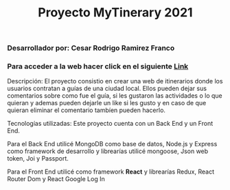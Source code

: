 <!DOCTYPE html>
<html lang="en">
  <head>
    <meta charset="utf-8" />
    <meta name="viewport" content="width=device-width, initial-scale=1" />
    <style>
      h1 {text-align:center;}
   </style>
  </head>
  <body>
      <header>
         <h1> Proyecto MyTinerary 2021 </h1>
      </header>
      <section>
         <h3>Desarrollador por: Cesar Rodrigo Ramirez Franco</h3>
         <h3>Para acceder a la web hacer click en el siguiente <a href="https://mytineraryramirez.herokuapp.com" target="_blank">Link</a></h3>
         <p>Descripción: El proyecto consistio en crear una web de itinerarios donde los usuarios contratan a guías de una ciudad local. Ellos pueden dejar sus comentarios sobre como fue el guía, si les gustaron las actividades o lo que quieran y ademas pueden dejarle un like si les gusto y en caso de que quieran eliminar el comentario tambíen pueden hacerlo.</p>
         <p>Tecnologías utilizadas: Este proyecto cuenta con un Back End y un Front End. </p>
         <p>Para el Back End utilicé MongoDB como base de datos, Node.js y Express como framework de desarrollo y librearías utilicé mongoose, Json web token, Joi y Passport.</p>
         <p>Para el Front End utilicé como framework <strong>React</strong> y librearías Redux, React Router Dom y React Google Log In</p>
      </section>      
  </body>
</html>